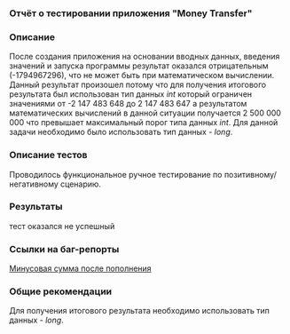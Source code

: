 ### Отчёт о тестировании приложения "Money Transfer"
### Описание
После создания приложения на основании вводных данных, введения значений и запуска программы результат оказался отрицательным (-1794967296), что не может быть при математическом вычислении.
Данный результат произошел потому что для получения итогового результата был использован тип данных _int_ который ограничен значениями от -2 147 483 648 до 2 147 483 647 а результатом математических вычислений в данной ситуации получается 2 500 000 000 что превышает максимальный порог типа данных _int_. Для данной задачи необходимо было использовать тип данных - _long_.

### Описание тестов
Проводилось функциональное ручное тестирование по позитивному/негативному сценарию.

### Результаты
тест оказался не успешный

### Ссылки на баг-репорты
[Минусовая сумма после пополнения](https://github.com/GlebKlimenko/DZ_1.2.1/issues/1)

### Общие рекомендации
Для получения итогового результата необходимо использовать тип данных - _long_.
